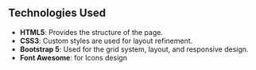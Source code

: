 ## Technologies Used

- **HTML5**: Provides the structure of the page.
- **CSS3**: Custom styles are used for layout refinement.
- **Bootstrap 5**: Used for the grid system, layout, and responsive design.
- **Font Awesome**: for Icons design

